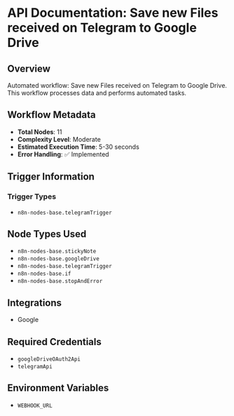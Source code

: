# API Documentation: Save new Files received on Telegram to Google Drive

## Overview
Automated workflow: Save new Files received on Telegram to Google Drive. This workflow processes data and performs automated tasks.

## Workflow Metadata
- **Total Nodes**: 11
- **Complexity Level**: Moderate
- **Estimated Execution Time**: 5-30 seconds
- **Error Handling**: ✅ Implemented

## Trigger Information
### Trigger Types
- `n8n-nodes-base.telegramTrigger`

## Node Types Used
- `n8n-nodes-base.stickyNote`
- `n8n-nodes-base.googleDrive`
- `n8n-nodes-base.telegramTrigger`
- `n8n-nodes-base.if`
- `n8n-nodes-base.stopAndError`

## Integrations
- Google

## Required Credentials
- `googleDriveOAuth2Api`
- `telegramApi`

## Environment Variables
- `WEBHOOK_URL`

